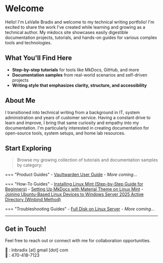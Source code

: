 # Welcome

Hello! I'm LeValle Bradix and welcome to my technical writing portfolio! I'm excited to share the work I've created while learning and growing as a technical author. My mkdocs site showcases easily digestible documentation projects, tutorials, and hands-on guides for various complex tools and technologies.

## What You'll Find Here

- **Step-by-step tutorials** for tools like MkDocs, GitHub, and more
- **Documentation samples** from real-world scenarios and self-driven projects
- **Writing style that emphasizes clarity, structure, and accessibility**

## About Me

I transitioned into technical writing from a background in IT, system administration and years of customer service. Having a constant drive to learn and improve, I bring that same curiosity and empathy into my documentation.  I'm particularly interested in creating documentation for open-source tools, system setups, and home lab resources.

## Start Exploring

> Browse my growing collection of tutorials and documentation samples by category:

=== "Product Guides"
    - [Vaultwarden User Guide](vaultwarden/index.md)
    - _More coming_...

=== "How-To Guides"
    - [Installing Linux Mint (Step-by-Step Guide for Beginners)](install-mint.md)
    - [Setting Up MkDocs with Material Theme on Linux Mint](setup-mkdocs-on-mint.md)
    - [Joining Ubuntu-Based Linux Devices to Windows Server 2025 Active Directory (Winbind Method)](join-linux-to-windows-2025-ad.md)

=== "Troubleshooting Guides"
    - [Full Disk on Linux Server](troubleshooting-full-disk.md)
    - _More coming_...

---

## Get in Touch!

Feel free to reach out or connect with me for collaboration opportunities.

📨 : lnbradix [at] gmail [dot] com  
📱 : 470-418-7123

